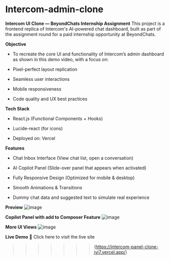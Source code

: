 
# Intercom-admin-clone
**Intercom UI Clone — BeyondChats Internship Assignment**
This project is a frontend replica of Intercom's AI-powered chat dashboard, built as part of the assignment round for a paid internship opportunity at BeyondChats.

**Objective**
 - To recreate the core UI and functionality of Intercom’s admin dashboard as shown in this demo video, with a focus on:

 - Pixel-perfect layout replication

 - Seamless user interactions

 - Mobile responsiveness

 - Code quality and UX best practices

**Tech Stack**
 - React.js (Functional Components + Hooks)

 - Lucide-react (for icons)

 - Deployed on: Vercel

**Features**
 - Chat Inbox Interface (View chat list, open a conversation)

 - AI Copilot Panel (Slide-over panel that appears when activated)

 - Fully Responsive Design (Optimized for mobile & desktop)

 - Smooth Animations & Transitions

 - Dummy chat data and suggested text to simulate real experience

**Preview**
![image](https://github.com/user-attachments/assets/80a3f98a-78c0-46d8-a52a-72964c614e29)

**Copilot Panel with add to Composer Feature**
![image](https://github.com/user-attachments/assets/b6400a69-6da9-4b4e-9398-4a0cb77ff450)

**More UI Views**
![image](https://github.com/user-attachments/assets/bd6a287c-63a6-4410-a119-021829afc76a)




**Live Demo**
🔗 Click here to visit the live site
>>>>>>>(https://intercom-panel-clone-jyi7.vercel.app/)
